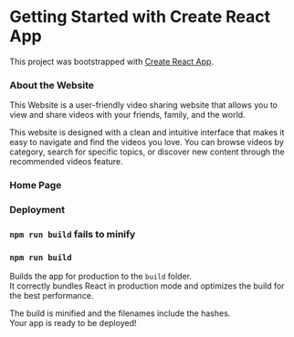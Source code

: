 # Getting Started with Create React App

This project was bootstrapped with [Create React App](https://github.com/facebook/create-react-app).

### About the Website

This Website is a user-friendly video sharing website that allows you to view and share videos with your friends, family, and the world.

This website is designed with a clean and intuitive interface that makes it easy to navigate and find the videos you love. You can browse videos by category, search for specific topics, or discover new content through the recommended videos feature.


### Home Page




### Deployment


### `npm run build` fails to minify

### `npm run build`

Builds the app for production to the `build` folder.\
It correctly bundles React in production mode and optimizes the build for the best performance.

The build is minified and the filenames include the hashes.\
Your app is ready to be deployed!

